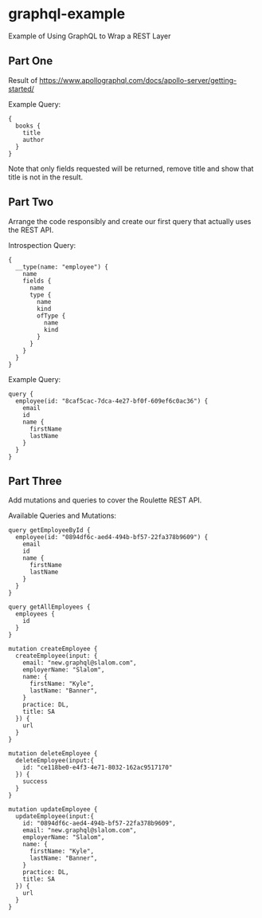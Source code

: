 # graphql-example
Example of Using GraphQL to Wrap a REST Layer

## Part One
Result of https://www.apollographql.com/docs/apollo-server/getting-started/

Example Query:
```
{
  books {
    title
    author
  }
}
```

Note that only fields requested will be returned, remove title and show that title is not in the result.

## Part Two
Arrange the code responsibly and create our first query that actually uses the REST API.

Introspection Query:
```
{
  __type(name: "employee") {
    name
    fields {
      name
      type {
        name
        kind
        ofType {
          name
          kind
        }
      }
    }
  }
}
```

Example Query:
```
query {
  employee(id: "8caf5cac-7dca-4e27-bf0f-609ef6c0ac36") {
    email
    id
    name {
      firstName
      lastName
    }
  }
}
```

## Part Three
Add mutations and queries to cover the Roulette REST API.

Available Queries and Mutations:
```
query getEmployeeById {
  employee(id: "0894df6c-aed4-494b-bf57-22fa378b9609") {
    email
    id
    name {
      firstName
      lastName
    }
  }
}

query getAllEmployees {
  employees {
    id
  }
}

mutation createEmployee {
  createEmployee(input: {
    email: "new.graphql@slalom.com",
    employerName: "Slalom",
    name: {
      firstName: "Kyle",
      lastName: "Banner",
    }
    practice: DL,
    title: SA
  }) {
    url
  }
}

mutation deleteEmployee {
  deleteEmployee(input:{
    id: "ce118be0-e4f3-4e71-8032-162ac9517170"
  }) {
    success
  }
}

mutation updateEmployee {
  updateEmployee(input:{
    id: "0894df6c-aed4-494b-bf57-22fa378b9609",
    email: "new.graphql@slalom.com",
    employerName: "Slalom",
    name: {
      firstName: "Kyle",
      lastName: "Banner",
    }
    practice: DL,
    title: SA
  }) {
    url
  }
}
```